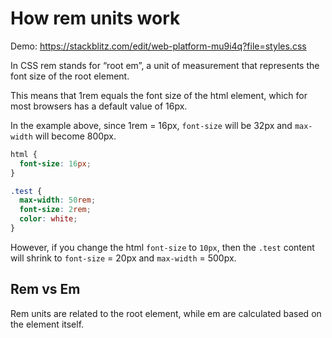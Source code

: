 # How rem units work

Demo: https://stackblitz.com/edit/web-platform-mu9i4q?file=styles.css

In CSS rem stands for “root em”, a unit of measurement that represents the font size of the root element.

This means that 1rem equals the font size of the html element, which for most browsers has a default value of 16px.

In the example above, since 1rem = 16px, `font-size` will be 32px and `max-width` will become 800px.

```css
html {
  font-size: 16px;
}

.test {
  max-width: 50rem;
  font-size: 2rem;
  color: white;
}
```

However, if you change the html `font-size` to `10px`, then the `.test` content will shrink to `font-size` = 20px and `max-width` = 500px.

## Rem vs Em

Rem units are related to the root element, while em are calculated based on the element itself.
